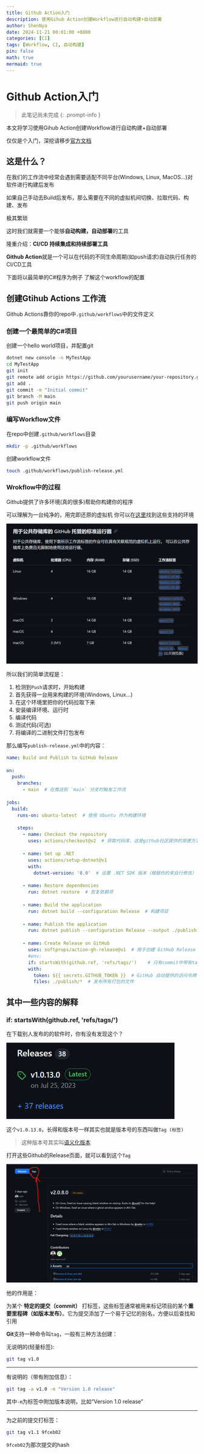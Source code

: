 ```yaml
---
title: Github Action入门
description: 使用Gihub Action创建Workflow进行自动构建+自动部署
author: ShenNya
date: 2024-11-21 00:01:00 +0800
categories: [CI]
tags: [Workflow, CI, 自动构建]
pin: false
math: true
mermaid: true
---
```


# Github Action入门

> 此笔记尚未完成
{: .prompt-info }

本文将学习使用Gihub Action创建Workflow进行自动构建+自动部署

仅仅是个入门，深挖请移步[官方文档](https://github.blog/enterprise-software/ci-cd/build-ci-cd-pipeline-github-actions-four-steps/)

## 这是什么？

在我们的工作流中经常会遇到需要适配不同平台(Windows, Linux, MacOS...)对软件进行构建后发布

如果自己手动去Build后发布，那么需要在不同的虚拟机间切换、拉取代码、构建、发布

极其繁琐

这时我们就需要一个能够**自动构建，自动部署**的工具

隆重介绍：**CI/CD 持续集成和持续部署工具**

**Github Action**就是一个可以在代码的不同生命周期(如push请求)自动执行任务的CI/CD工具

下面将以最简单的C#程序为例子 了解这个workflow的配置

## 创建Gtihub Actions 工作流

Github Actions靠你的repo中`.github/workflows`中的文件定义

### 创建一个最简单的C#项目

创建一个hello world项目，并配置git

```bash
dotnet new console -n MyTestApp
cd MyTestApp
git init
git remote add origin https://github.com/yourusername/your-repository.git
git add .
git commit -m "Initial commit"
git branch -M main
git push origin main
```

### 编写Workflow文件

在repo中创建`.github/workflows`目录
```bash
mkdir -p .github/workflows
```

创建workflow文件

```bash
touch .github/workflows/publish-release.yml
```

### Wrokflow中的过程

Github提供了许多环境(真的很多)帮助你构建你的程序

可以理解为一台纯净的，用完即还原的虚拟机
你可以在[这里](https://docs.github.com/zh/actions/using-github-hosted-runners/using-github-hosted-runners/about-github-hosted-runners#supported-runners-and-hardware-resources)找到这些支持的环境

![alt text](../imgs/2024-11-21-github-ci-publish/image.png)

所以我们的简单流程是：

1. 检测到`Push`请求时，开始构建
2. 首先获得一台用来构建的环境(Windows, Linux...)
3. 在这个环境里把你的代码拉取下来
4. 安装编译环境、运行时
5. 编译代码
6. 测试代码(可选)
7. 将编译的二进制文件打包发布


那么编写`publish-release.yml`中的内容：
```yaml
name: Build and Publish to GitHub Release

on:
  push:
    branches:
      - main  # 在推送到 `main` 分支时触发工作流

jobs:
  build:
    runs-on: ubuntu-latest  # 使用 Ubuntu 作为构建环境

    steps:
      - name: Checkout the repository
        uses: actions/checkout@v2  # 获取代码库，这是github社区提供的简便方法

      - name: Set up .NET
        uses: actions/setup-dotnet@v1
        with:
          dotnet-version: '8.0'  # 设置 .NET SDK 版本（根据你的来自行修改）

      - name: Restore dependencies
        run: dotnet restore  # 恢复依赖项

      - name: Build the application
        run: dotnet build --configuration Release  # 构建项目

      - name: Publish the application
        run: dotnet publish --configuration Release --output ./publish  # 打包发布

      - name: Create Release on GitHub
        uses: softprops/action-gh-release@v1  # 用于创建 GitHub Release
        #env:
        if: startsWith(github.ref, 'refs/tags/')    # 只有commit中带有tag才会发布
        with:
          token: ${{ secrets.GITHUB_TOKEN }}  # GitHub 自动提供的访问令牌
          files: ./publish/*  # 发布所有打包的文件 
```


## 其中一些内容的解释

### if: startsWith(github.ref, 'refs/tags/')

在下载别人发布的的软件时，你有没有发现这个？

![alt text](../imgs/2024-11-21-github-ci-publish/image-1.png)

这个`v1.0.13.0`，长得和版本号一样其实也就是版本号的东西叫做`Tag (标签)`

> 这种版本号其实叫[语义化版本](https://semver.org/lang/zh-CN/)

打开这些Github的Release页面，就可以看到这个`Tag`

![alt text](../imgs/2024-11-21-github-ci-publish/image-2.png)

他的作用是：

为某个 **特定的提交（commit）** 打标签，这些标签通常被用来标记项目的某个**重要里程碑（如版本发布）**。它为提交添加了一个易于记忆的别名，方便以后查找和引用


**Git**支持一种命令叫`tag`，一般有三种方法创建：

无说明的(轻量标签):
```bash
git tag v1.0
```

---

有说明的（带有附加信息）：
```bash
git tag -a v1.0 -m "Version 1.0 release"
```
其中`-m`为标签中附加版本说明，比如“Version 1.0 release”

---

为之前的提交打标签：
```bash
git tag v1.1 9fceb02
```
`9fceb02`为那次提交的hash

